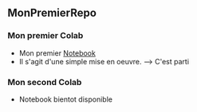 ## MonPremierRepo

### Mon premier Colab
- Mon premier [Notebook](https://colab.research.google.com/drive/1JOTKIQZzjdVHYp-8wWn6I9Ssr3gtSixK?usp=sharing)
- Il s'agit d'une simple mise en oeuvre.
--> C'est parti

### Mon second Colab
- Notebook bientot disponible
